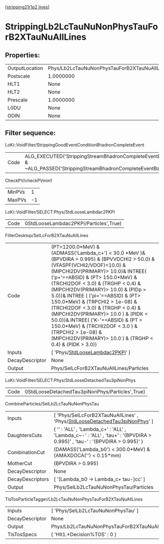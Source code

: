 [[stripping21r1p2 lines]](./stripping21r1p2-index)

# StrippingLb2LcTauNuNonPhysTauForB2XTauNuAllLines

## Properties:

|                |                                                        |
|----------------|--------------------------------------------------------|
| OutputLocation | Phys/Lb2LcTauNuNonPhysTauForB2XTauNuAllLines/Particles |
| Postscale      | 1.0000000                                              |
| HLT1           | None                                                   |
| HLT2           | None                                                   |
| Prescale       | 1.0000000                                              |
| L0DU           | None                                                   |
| ODIN           | None                                                   |

## Filter sequence:

LoKi::VoidFilter/StrippingGoodEventConditionBhadronCompleteEvent

|      |                                                                                                                          |
|------|--------------------------------------------------------------------------------------------------------------------------|
| Code | ALG_EXECUTED('StrippingStreamBhadronCompleteEventBadEvent') & ~ALG_PASSED('StrippingStreamBhadronCompleteEventBadEvent') |

CheckPV/checkPVmin1

|        |     |
|--------|-----|
| MinPVs | 1   |
| MaxPVs | -1  |

LoKi::VoidFilter/SELECT:Phys/StdLooseLambdac2PKPi

|      |                                        |
|------|----------------------------------------|
| Code | 0StdLooseLambdac2PKPi/Particles',True) |

FilterDesktop/SelLcForB2XTauNuAllLines

|                 |                                                                                                                                                                                                                                                                                                                                                                                                                                                                                                                                                                                                                |
|-----------------|----------------------------------------------------------------------------------------------------------------------------------------------------------------------------------------------------------------------------------------------------------------------------------------------------------------------------------------------------------------------------------------------------------------------------------------------------------------------------------------------------------------------------------------------------------------------------------------------------------------|
| Code            | (PT\>1200.0\*MeV) & (ADMASS('Lambda_c+') \< 30.0 \*MeV )& (BPVDIRA \> 0.995) & (BPVVDCHI2 \> 50.0) & (VFASPF(VCHI2/VDOF)\<10.0) & (MIPCHI2DV(PRIMARY)\> 10.0)& INTREE( ('p+'==ABSID) & (PT\> 150.0\*MeV) & (TRCHI2DOF \< 3.0) & (TRGHP \< 0.4) & (MIPCHI2DV(PRIMARY)\> 10.0) & (PIDp \> 5.0))& INTREE ( ('pi+'==ABSID) & (PT\> 150.0\*MeV) & (TRPCHI2 \> 1e-08) & (TRCHI2DOF \< 3.0) & (TRGHP \< 0.4) & (MIPCHI2DV(PRIMARY)\> 10.0 ) & (PIDK \< 50.0))& INTREE( ('K-'==ABSID) & (PT \> 150.0\*MeV) & (TRCHI2DOF \< 3.0 ) & (TRPCHI2 \> 1e-08) & (MIPCHI2DV(PRIMARY)\> 10.0 ) & (TRGHP \< 0.4) & (PIDK \> 3.0)) |
| Inputs          | [ 'Phys/[StdLooseLambdac2PKPi](./stripping21r1p2-commonparticles-stdlooselambdac2pkpi)' ]                                                                                                                                                                                                                                                                                                                                                                                                                                                                                                                    |
| DecayDescriptor | None                                                                                                                                                                                                                                                                                                                                                                                                                                                                                                                                                                                                           |
| Output          | Phys/SelLcForB2XTauNuAllLines/Particles                                                                                                                                                                                                                                                                                                                                                                                                                                                                                                                                                                        |

LoKi::VoidFilter/SELECT:Phys/StdLooseDetachedTau3piNonPhys

|      |                                                 |
|------|-------------------------------------------------|
| Code | 0StdLooseDetachedTau3piNonPhys/Particles',True) |

CombineParticles/SelLb2LcTauNuNonPhysTau

|                  |                                                                                                                                                 |
|------------------|-------------------------------------------------------------------------------------------------------------------------------------------------|
| Inputs           | [ 'Phys/SelLcForB2XTauNuAllLines' , 'Phys/[StdLooseDetachedTau3piNonPhys](./stripping21r1p2-commonparticles-stdloosedetachedtau3pinonphys)' ] |
| DaughtersCuts    | { '' : 'ALL' , 'Lambda_c+' : 'ALL' , 'Lambda_c~-' : 'ALL' , 'tau+' : '(BPVDIRA \> 0.995)' , 'tau-' : '(BPVDIRA \> 0.995)' }                     |
| CombinationCut   | (DAMASS('Lambda_b0') \< 300.0\*MeV) & (AMAXDOCA('') \< 0.15\*mm)                                                                                |
| MotherCut        | (BPVDIRA \> 0.995)                                                                                                                              |
| DecayDescriptor  | None                                                                                                                                            |
| DecayDescriptors | [ '[Lambda_b0 -\> Lambda_c+ tau-]cc' ]                                                                                                      |
| Output           | Phys/SelLb2LcTauNuNonPhysTau/Particles                                                                                                          |

TisTosParticleTagger/Lb2LcTauNuNonPhysTauForB2XTauNuAllLines

|                 |                                                        |
|-----------------|--------------------------------------------------------|
| Inputs          | [ 'Phys/SelLb2LcTauNuNonPhysTau' ]                   |
| DecayDescriptor | None                                                   |
| Output          | Phys/Lb2LcTauNuNonPhysTauForB2XTauNuAllLines/Particles |
| TisTosSpecs     | { 'Hlt1.\*Decision%TOS' : 0 }                          |
